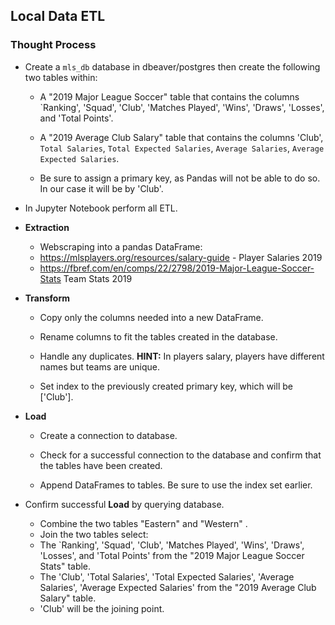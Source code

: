 ## Local Data ETL

### Thought Process

* Create a `mls_db` database in dbeaver/postgres then create the following two tables within:

  * A "2019 Major League Soccer" table that contains the columns `Ranking', 'Squad', 'Club', 'Matches Played', 'Wins', 'Draws', 'Losses', and 'Total Points'.

  * A "2019 Average Club Salary" table that contains the columns 'Club',  `Total Salaries`, `Total Expected Salaries`, `Average Salaries`, `Average Expected Salaries`.

  * Be sure to assign a primary key, as Pandas will not be able to do so. In our case it will be by 'Club'. 

* In Jupyter Notebook perform all ETL.

* **Extraction**

  * Webscraping into a pandas DataFrame:
  * https://mlsplayers.org/resources/salary-guide - Player Salaries 2019
  * https://fbref.com/en/comps/22/2798/2019-Major-League-Soccer-Stats Team Stats 2019 

* **Transform**

  * Copy only the columns needed into a new DataFrame.

  * Rename columns to fit the tables created in the database.

  * Handle any duplicates. **HINT:** In players salary, players have different names but teams are unique.

  * Set index to the previously created primary key, which will be ['Club'].

* **Load**

  * Create a connection to database.

  * Check for a successful connection to the database and confirm that the tables have been created.

  * Append DataFrames to tables. Be sure to use the index set earlier.

* Confirm successful **Load** by querying database.

    * Combine the two tables "Eastern" and "Western" . 
    * Join the two tables select:
    * The `Ranking', 'Squad', 'Club', 'Matches Played', 'Wins', 'Draws', 'Losses', and 'Total Points' from the "2019 Major League Soccer Stats" table. 
    * The 'Club',  'Total Salaries', 'Total Expected Salaries', 'Average Salaries', 'Average Expected Salaries' from the "2019 Average Club Salary" table. 
    * 'Club' will be the joining point. 
